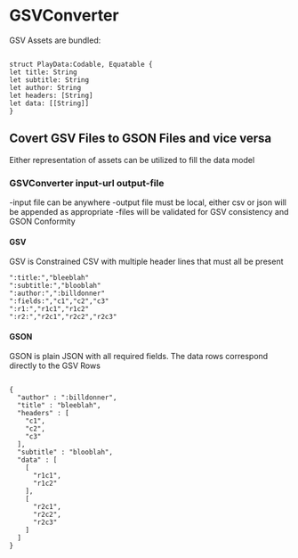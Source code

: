 #  GSVConverter

GSV Assets are bundled:

<pre><code>
struct PlayData:Codable, Equatable {
let title: String
let subtitle: String
let author: String
let headers: [String]
let data: [[String]]
}
</code></pre>

## Covert GSV Files to GSON Files and vice versa

Either representation of assets can be utilized to fill the data model 



### GSVConverter input-url output-file

-input file can be anywhere
-output file must be local, either csv or json will be appended as appropriate
-files will be validated for GSV consistency and GSON Conformity

#### GSV 

GSV is Constrained CSV with  multiple header lines that must all be present

    ":title:","bleeblah"
    ":subtitle:","blooblah"
    ":author:",":billdonner"
    ":fields:","c1","c2","c3"
    ":r1:","r1c1","r1c2"
    ":r2:","r2c1","r2c2","r2c3"

#### GSON

GSON is plain JSON with all required fields. The data rows correspond directly to the GSV Rows
<pre><code>
{
  "author" : ":billdonner",
  "title" : "bleeblah",
  "headers" : [
    "c1",
    "c2",
    "c3"
  ],
  "subtitle" : "blooblah",
  "data" : [
    [
      "r1c1",
      "r1c2"
    ],
    [
      "r2c1",
      "r2c2",
      "r2c3"
    ]
  ]
}
</code></pre>
